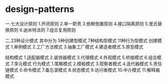 # design-patterns
  一.七大设计原则
  1.开闭原则
  2.单一职责
  3.依赖倒置原则
  4.接口隔离原则
  5.里氏替换原则
  6.迪米特法则
  7.组合复用原则
  
二.23种设计模式
其中分为 5种创建型模式  7种结构型模式 11种行为型模式
创建模式
    1.单例模式
    2.工厂方法模式
    3.抽象工厂模式
    4.建造者模式
    5.原型模式

结构模式
    1.适配器模式
    2.装饰器模式
    3.代理模式
    4.外观模式
    5.桥接模式
    6.组合模式
    7.享元模式
行为模式
    1.策略模式
    2.模板模式
    3.观察者模式
    4.迭代器模式
    5.责任链模式
    6.命令模式
    7.备忘录模式
    8.状态模式
    9.访问者模式
    10.中介模式
    11.解释器模式



